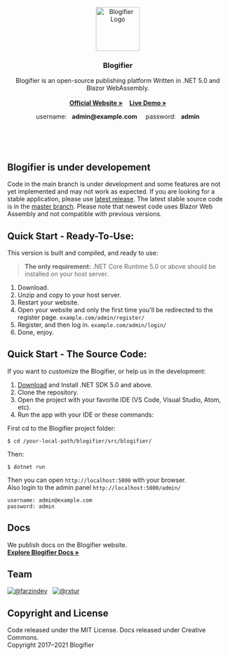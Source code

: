 <br><br>
<p align="center">
  <a href="https://blogifier.net/">
    <img src="https://blogifier.net/files/brand/logo.svg" alt="Blogifier Logo" width="100" height="100">
  </a>
</p>

<h3 align="center">Blogifier</h3>
<p align="center">
    Blogifier is an open-source publishing platform Written in .NET 5.0 and Blazor WebAssembly.<br><br>
    <a href="https://blogifier.net/"><b>Official Website »</b></a>
    &nbsp;&nbsp;
    <a href="https://demo.blogifier.net/"><b>Live Demo »</b></a>
</p>

<p align="center">
    username: &nbsp; <b>admin@example.com</b>
    &nbsp;&nbsp;&nbsp;
    password: &nbsp; <b>admin</b>
</p>

<br><br><br>

## Blogifier is under developement
Code in the main branch is under development and some features are not yet implemented and may not work as expected.
If you are looking for a stable application, please use [latest release](https://github.com/blogifierdotnet/Blogifier/releases).
The latest stable source code is in the [master branch](https://github.com/blogifierdotnet/Blogifier/tree/5c9bab69788a1f7a0bd82c6a864e159eff5b1b72). Please note that newest code uses Blazor Web Assembly and not compatible with previous versions.


## Quick Start - Ready-To-Use:

This version is built and compiled, and ready to use:

> **The only requirement:** .NET Core Runtime 5.0 or above should be installed on your host server.

1. Download.
2. Unzip and copy to your host server.<br>
3. Restart your website.
4. Open your website and only the first time you'll be redirected to the register page. `example.com/admin/register/`
5. Register, and then log in. `example.com/admin/login/`
6. Done, enjoy.

## Quick Start - The Source Code:

If you want to customize the Blogifier, or help us in the development:

1. [Download](https://dotnet.microsoft.com/download/dotnet/5.0) and Install .NET SDK 5.0 and above.
2. Clone the repository.
3. Open the project with your favorite IDE (VS Code, Visual Studio, Atom, etc).
4. Run the app with your IDE or these commands:

First cd to the Blogifier project folder:
```
$ cd /your-local-path/blogifier/src/blogifier/
```
Then:
```
$ dotnet run
```
Then you can open `http://localhost:5000` with your browser.<br>
Also login to the admin panel `http://localhost:5000/admin/`
```
username: admin@example.com
password: admin
```


## Docs
We publish docs on the Blogifier website.<br>
[**Explore Blogifier Docs »**](https://blogifier.net/docs/)

## Team
[![@farzindev](https://avatars.githubusercontent.com/u/6384978?s=60&v=4)](https://github.com/farzindev) &nbsp;
[![@rxtur](https://avatars.githubusercontent.com/u/1932785?s=60&v=4)](https://github.com/rxtur)

## Copyright and License
Code released under the MIT License. Docs released under Creative Commons.<br>
Copyright 2017–2021 Blogifier
